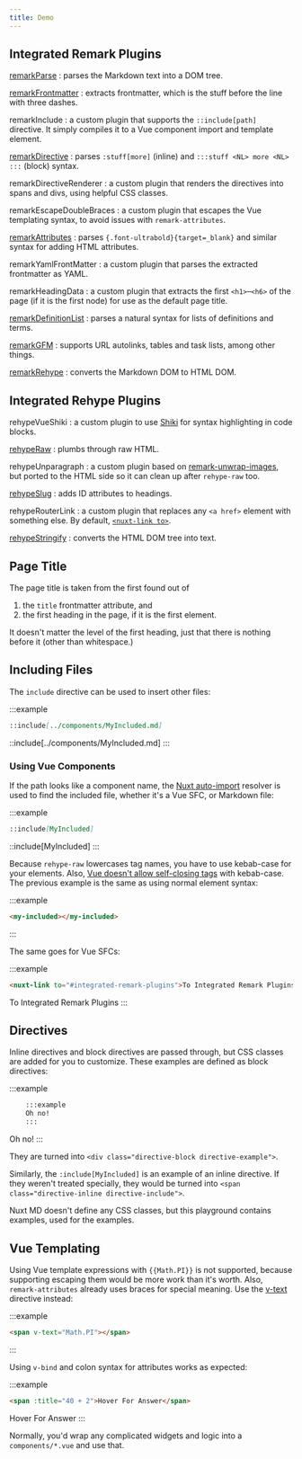 ```yaml
---
title: Demo
---
```


## Integrated Remark Plugins

[remarkParse](https://github.com/remarkjs/remark/tree/main/packages/remark-parse)
: parses the Markdown text into a DOM tree.

[remarkFrontmatter](https://github.com/remarkjs/remark-frontmatter)
: extracts frontmatter, which is the stuff before the line with three dashes.

remarkInclude
: a custom plugin that supports the `::include[path]` directive.
  It simply compiles it to a Vue component import and template element.

[remarkDirective](https://github.com/remarkjs/remark-directive)
: parses `:stuff[more]` (inline) and `:::stuff <NL> more <NL> :::` (block) syntax.

remarkDirectiveRenderer
: a custom plugin that renders the directives into spans and divs, using helpful CSS classes.

remarkEscapeDoubleBraces
: a custom plugin that escapes the Vue templating syntax, to avoid issues with `remark-attributes`.

[remarkAttributes](https://github.com/manuelmeister/remark-attributes)
: parses `{.font-ultrabold}{target=_blank}` and similar syntax for adding HTML attributes.

remarkYamlFrontMatter
: a custom plugin that parses the extracted frontmatter as YAML.

remarkHeadingData
: a custom plugin that extracts the first `<h1>`&ndash;`<h6>` of the page (if it is the first node) for use as the default page title.

[remarkDefinitionList](https://github.com/wataru-chocola/remark-definition-list)
: parses a natural syntax for lists of definitions and terms.

[remarkGFM](https://github.com/remarkjs/remark-gfm)
: supports URL autolinks, tables and task lists, among other things.

[remarkRehype](https://github.com/remarkjs/remark-rehype)
: converts the Markdown DOM to HTML DOM.

## Integrated Rehype Plugins

rehypeVueShiki
: a custom plugin to use [Shiki](https://shiki.matsu.io/) for syntax highlighting in code blocks.

[rehypeRaw](https://github.com/rehypejs/rehype-raw)
: plumbs through raw HTML.

rehypeUnparagraph
: a custom plugin based on [remark-unwrap-images](https://github.com/remarkjs/remark-unwrap-images), but ported to the HTML side so it can clean up after `rehype-raw` too.

[rehypeSlug](https://github.com/rehypejs/rehype-slug)
: adds ID attributes to headings.

rehypeRouterLink
: a custom plugin that replaces any `<a href>` element with something else.
  By default, [`<nuxt-link to>`](https://nuxt.com/docs/api/components/nuxt-link).

[rehypeStringify](https://github.com/rehypejs/rehype/tree/main/packages/rehype-stringify)
: converts the HTML DOM tree into text.

## Page Title

The page title is taken from the first found out of

1. the `title` frontmatter attribute, and
1. the first heading in the page, if it is the first element.

It doesn't matter the level of the first heading, just that there is nothing before it (other than whitespace.)

## Including Files

The `include` directive can be used to insert other files:

:::example
```markdown
::include[../components/MyIncluded.md]
```

::include[../components/MyIncluded.md]
:::

### Using Vue Components

If the path looks like a component name, the [Nuxt auto-import](https://nuxt.com/docs/guide/concepts/auto-imports) resolver is used to find the included file, whether it's a Vue SFC, or Markdown file:

:::example
```markdown
::include[MyIncluded]
```

::include[MyIncluded]
:::

Because `rehype-raw` lowercases tag names, you have to use kebab-case for your elements.
Also, [Vue doesn't allow self-closing tags](https://vuejs.org/guide/essentials/component-basics.html#self-closing-tags) with kebab-case.
The previous example is the same as using normal element syntax:

:::example
```markdown
<my-included></my-included>
```

<my-included></my-included>
:::

The same goes for Vue SFCs:

:::example
```html
<nuxt-link to="#integrated-remark-plugins">To Integrated Remark Plugins</nuxt-link>
```

<nuxt-link to="#integrated-remark-plugins">To Integrated Remark Plugins</nuxt-link>
:::

## Directives

Inline directives and block directives are passed through, but CSS classes are added for you to customize.
These examples are defined as block directives:

:::example
```html
    :::example
    Oh no!
    :::
```

Oh no!
:::

They are turned into `<div class="directive-block directive-example">`.

Similarly, the `:include[MyIncluded]` is an example of an inline directive.
If they weren't treated specially, they would be turned into `<span class="directive-inline directive-include">`.

Nuxt MD doesn't define any CSS classes, but this playground contains examples, used for the examples.

## Vue Templating

Using Vue template expressions with `{{Math.PI}}` is not supported, because supporting escaping them would be more work than it's worth.
Also, `remark-attributes` already uses braces for special meaning.
Use the [v-text](https://vuejs.org/api/built-in-directives.html#v-text) directive instead:

:::example
```html
<span v-text="Math.PI"></span>
```

<span v-text="Math.PI"></span>
:::

Using `v-bind` and colon syntax for attributes works as expected:

:::example
```html
<span :title="40 + 2">Hover For Answer</span>
```

<span :title="40 + 2">Hover For Answer</span>
:::

Normally, you'd wrap any complicated widgets and logic into a `components/*.vue` and use that.
